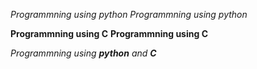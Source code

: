 *Programmning using python*
_Programmning using python_

**Programmning using C**
__Programmning using C__

_Programmning using **python** and **C**_
